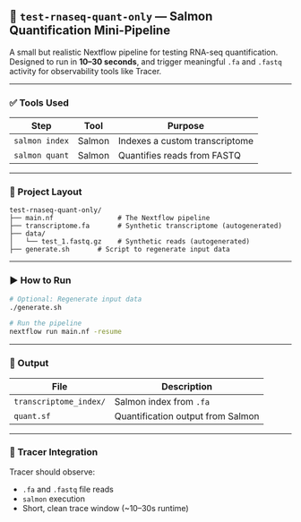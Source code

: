 
## 📄 `test-rnaseq-quant-only` — Salmon Quantification Mini-Pipeline

A small but realistic Nextflow pipeline for testing RNA-seq quantification.
Designed to run in **10–30 seconds**, and trigger meaningful `.fa` and `.fastq` activity for observability tools like Tracer.

---

### ✅ Tools Used

| Step           | Tool   | Purpose                        |
| -------------- | ------ | ------------------------------ |
| `salmon index` | Salmon | Indexes a custom transcriptome |
| `salmon quant` | Salmon | Quantifies reads from FASTQ    |

---

### 📁 Project Layout

```
test-rnaseq-quant-only/
├── main.nf                # The Nextflow pipeline
├── transcriptome.fa       # Synthetic transcriptome (autogenerated)
├── data/
│   └── test_1.fastq.gz    # Synthetic reads (autogenerated)
├── generate.sh       # Script to regenerate input data
```

---

### ▶️ How to Run

```bash
# Optional: Regenerate input data
./generate.sh

# Run the pipeline
nextflow run main.nf -resume
```

---

### 🧪 Output

| File                   | Description                       |
| ---------------------- | --------------------------------- |
| `transcriptome_index/` | Salmon index from `.fa`           |
| `quant.sf`             | Quantification output from Salmon |

---

### 🧭 Tracer Integration

Tracer should observe:

* `.fa` and `.fastq` file reads
* `salmon` execution
* Short, clean trace window (\~10–30s runtime)
